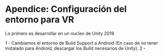 # Apendice: Configuración del entorno para VR

Lo primero es desarrollar en un nucleo de Unity 2019.

1 - Cambiamos el entorno de Build Support a Android (En caso de no tener instalado para Android, descargar los Build necesarios de Unity).
2 - 
